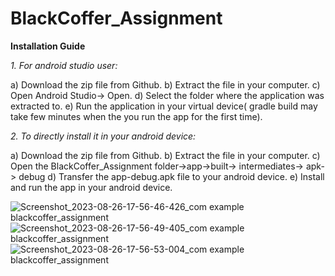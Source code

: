 # BlackCoffer_Assignment

**Installation Guide**

_1. For android studio user:_ 

  a) Download the zip file from Github.
  b) Extract the file in your computer.
  c) Open Android Studio-> Open.
  d) Select the folder where the application was extracted to.
  e) Run the application in your virtual device( gradle build may take few minutes when the you run the app for the first time).

_2. To directly install it in your android device:_

  a) Download the zip file from Github.
  b) Extract the file in your computer.
  c) Open the BlackCoffer_Assignment folder->app->built-> intermediates-> apk-> debug 
  d) Transfer the app-debug.apk file to your android device.
  e) Install and run the app in your android device.
  
![Screenshot_2023-08-26-17-56-46-426_com example blackcoffer_assignment](https://github.com/priyanshuk7/BlackCoffer_Assignment/assets/114640971/c1d7262f-50fa-496c-9194-02bbed6668e0)
![Screenshot_2023-08-26-17-56-49-405_com example blackcoffer_assignment](https://github.com/priyanshuk7/BlackCoffer_Assignment/assets/114640971/0ba299b4-f784-4c45-9d9c-423d69b10aff)
![Screenshot_2023-08-26-17-56-53-004_com example blackcoffer_assignment](https://github.com/priyanshuk7/BlackCoffer_Assignment/assets/114640971/4b52d810-6a6b-4a63-898c-5ed18b35bf79)
